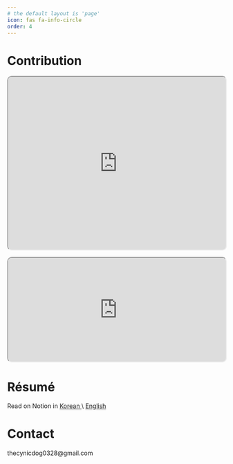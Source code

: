 ```yaml
---
# the default layout is 'page'
icon: fas fa-info-circle
order: 4
---
```

<h1>Contribution</h1>

<iframe width="100%" height="400" src="https://cynicdog.github.io/commits-spread/#/network" style="border-radius: 10px;"></iframe>
<iframe width="100%" height="240" src="https://cynicdog.github.io/commits-spread/" style="margin-top: 15px; border-radius: 10px;"></iframe>

<h1>Résumé</h1>
<div style="margin-bottom: 25px">
  Read on Notion in
  <a href="https://destiny-haddock-3af.notion.site/d42d22f39aee4329b56a43f2ac077c50?pvs=74"> Korean </a> \ 
  <a href="https://destiny-haddock-3af.notion.site/Simon-4d50e8b0c9a64dc19eaefac8f78c4983?pvs=4"> English </a>
</div>

<h1 id="1dfd2a8e-6261-424a-bc18-f0f2b3adb167" class="">Contact</h1>
thecynicdog0328@gmail.com
